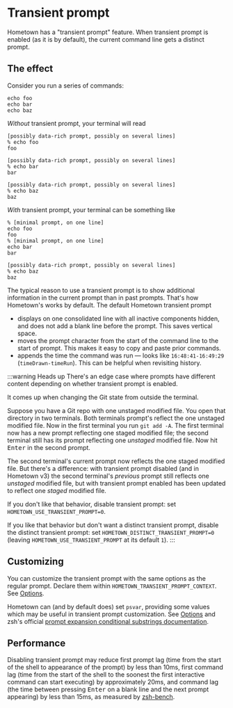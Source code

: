 # Transient prompt

Hometown has a "transient prompt" feature. When transient prompt is enabled (as it is by default), the current command line gets a distinct prompt.

## The effect

Consider you run a series of commands:

```shell:no-line-numbers
echo foo
echo bar
echo baz
```

_Without_ transient prompt, your terminal will read

```shell:no-line-numbers
[possibly data-rich prompt, possibly on several lines]
% echo foo
foo

[possibly data-rich prompt, possibly on several lines]
% echo bar
bar

[possibly data-rich prompt, possibly on several lines]
% echo baz
baz
```

_With_ transient prompt, your terminal can be something like

```shell:no-line-numbers
% [minimal prompt, on one line]
echo foo
foo
% [minimal prompt, on one line]
echo bar
bar

[possibly data-rich prompt, possibly on several lines]
% echo baz
baz
```

The typical reason to use a transient prompt is to show additional information in the current prompt than in past prompts. That's how Hometown's works by default. The default Hometown transient prompt

- displays on one consolidated line with all inactive components hidden, and does not add a blank line before the prompt. This saves vertical space.
- moves the prompt character from the start of the command line to the start of prompt. This makes it easy to copy and paste prior commands.
- appends the time the command was run — looks like `16:48:41-16:49:29` (`timeDrawn-timeRun`). This can be helpful when revisiting history.

:::warning Heads up
There's an edge case where prompts have different content depending on whether transient prompt is enabled.

It comes up when changing the Git state from outside the terminal.

Suppose you have a Git repo with one unstaged modified file. You open that directory in two terminals. Both terminals prompt's reflect the one unstaged modified file. Now in the first terminal you run `git add -A`. The first terminal now has a new prompt reflecting one staged modified file; the second terminal still has its prompt reflecting one _unstaged_ modified file. Now hit <kbd>Enter</kbd> in the second prompt.

The second terminal's current prompt now reflects the one staged modified file. But there's a difference: with transient prompt disabled (and in Hometown v3) the second terminal's _previous_ prompt still reflects one _unstaged_ modified file, but with transient prompt enabled has been updated to reflect one _staged_ modified file.

If you don't like that behavior, disable transient prompt: set `HOMETOWN_USE_TRANSIENT_PROMPT=0`.

If you like that behavior but don't want a distinct transient prompt, disable the distinct transient prompt: set `HOMETOWN_DISTINCT_TRANSIENT_PROMPT=0` (leaving `HOMETOWN_USE_TRANSIENT_PROMPT` at its default `1`).
:::

## Customizing

You can customize the transient prompt with the same options as the regular prompt. Declare them within `HOMETOWN_TRANSIENT_PROMPT_CONTEXT`. See [Options](./options.md).

Hometown can (and by default does) set `psvar`, providing some values which may be useful in transient prompt customization. See [Options](./options.md) and zsh's official [prompt expansion conditional substrings documentation](https://zsh.sourceforge.io/Doc/Release/Prompt-Expansion.html#Conditional-Substrings-in-Prompts).

## Performance

Disabling transient prompt may reduce first prompt lag (time from the start of the shell to appearance of the prompt) by less than 10ms, first command lag (time from the start of the shell to the soonest the first interactive command can start executing) by approximately 20ms, and command lag (the time between pressing <kbd>Enter</kbd> on a blank line and the next prompt appearing) by less than 15ms, as measured by [zsh-bench](https://github.com/romkatv/zsh-bench/).
